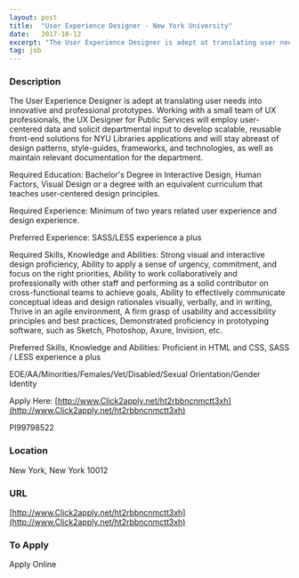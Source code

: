 ```yaml
---
layout: post
title:  "User Experience Designer - New York University"
date:   2017-10-12
excerpt: "The User Experience Designer is adept at translating user needs into innovative and professional prototypes. Working with a small team of UX professionals, the UX Designer for Public Services will employ user-centered data and solicit departmental input to develop scalable, reusable front-end solutions for NYU Libraries applications and will stay..."
tag: job
---
```


### Description   

The User Experience Designer is adept at translating user needs into innovative and professional prototypes. Working with a small team of UX professionals, the UX Designer for Public Services will employ user-centered data and solicit departmental input to develop scalable, reusable front-end solutions for NYU Libraries applications and will stay abreast of design patterns, style-guides, frameworks, and technologies, as well as maintain relevant documentation for the department.

Required Education:
Bachelor's Degree in Interactive Design, Human Factors, Visual Design or a degree with an equivalent curriculum that teaches user-centered design principles.

Required Experience:
Minimum of two years related user experience and design experience.

Preferred Experience:
SASS/LESS experience a plus

Required Skills, Knowledge and Abilities:
Strong visual and interactive design proficiency, Ability to apply a sense of urgency, commitment, and focus on the right priorities, Ability to work collaboratively and professionally with other staff and performing as a solid contributor on cross-functional teams to achieve goals, Ability to effectively communicate conceptual ideas and design rationales visually, verbally, and in writing, Thrive in an agile environment, A firm grasp of usability and accessibility principles and best practices, Demonstrated proficiency in prototyping software, such as Sketch, Photoshop, Axure, Invision, etc.

Preferred Skills, Knowledge and Abilities:
Proficient in HTML and CSS, SASS / LESS experience a plus


EOE/AA/Minorities/Females/Vet/Disabled/Sexual Orientation/Gender Identity



Apply Here: [http://www.Click2apply.net/ht2rbbncnmctt3xh](http://www.Click2apply.net/ht2rbbncnmctt3xh)

PI99798522









### Location   

New York, New York 10012


### URL   

[http://www.Click2apply.net/ht2rbbncnmctt3xh](http://www.Click2apply.net/ht2rbbncnmctt3xh)

### To Apply   

Apply Online





